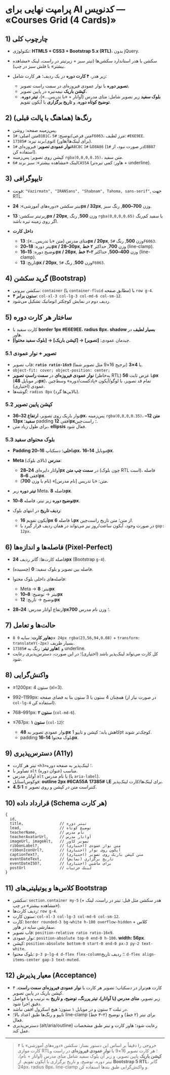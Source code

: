 
# پرامپت نهایی برای AI کدنویس — «Courses Grid (4 Cards)»

## 1) چارچوب کلی

* تکنولوژی: **HTML5 + CSS3 + Bootstrap 5.x (RTL)**، بدون jQuery.
* سکشن با هدر استاندارد سکشن‌ها (تیتر سبز + زیرتیتر در راست، لینک «مشاهده بیشتر» با فلش سبز در چپ).
* زیر هدر، **۴ کارت دوره** در یک ردیف؛ هر کارت شامل:

  * **تصویر دوره** با نوار عمودی فیروزه‌ای در سمت راست تصویر،
  * **کپشن باریک** نیمه‌تیره در پایین تصویر،
  * **بلوک سفید** زیر تصویر شامل: متای مدرس (آواتار + «با تدریس…»)، **تیتر دوره**، **توضیح کوتاه دوره**، و **تاریخ برگزاری** با آیکون تقویم.

## 2) رنگ‌ها (هماهنگ با پالت قبلی)

* پس‌زمینه صفحه: روشن.
* متن اصلی: `#1B1B1C`، متن فرعی/توضیح: `#5F6063`، مرز لطیف: `#E6E9EE`.
* نوی/برند تیره: `#17385E` (برای لینک‌ها/هاور).
* **نوار عمودی تصویر**: فیروزه‌ای `#1A8C8C` تا `#1D8A86` (در صورت نبود، از `#1E8B87` استفاده کن).
* کپشن روی تصویر: پس‌زمینه `rgba(0,0,0,0.35)`، متن سفید.
* لینک «مشاهده بیشتر»: سبز برند `#6CA55A` (هاور: کمی تیره‌تر + underline).

## 3) تایپوگرافی

* فونت: `"Vazirmatn", "IRANSans", "Shabnam", Tahoma, sans-serif"`, جهت RTL.
* تیتر سکشن «دوره‌های آموزشی»: **24px / 32px**, وزن **700–800**, رنگ سبز.
* زیرتیتر سکشن: **13px / 20px**, وزن **500**, رنگ `rgba(0,0,0,0.65)` یا سفید کم‌رنگ اگر روی زمینه تیره باشد.
* **داخل کارت**

  * متای مدرس (متن «با تدریس…»): **13px / 20px**, وزن **500**, رنگ `#5F6063`.
  * تیتر دوره: **18–20px / 28–30px**, وزن **700**, حداکثر **۲ خط** (line-clamp).
  * توضیح دوره: **15–16px / 26px**, وزن **400–500**, حداکثر **۲–۳ خط** (line-clamp).
  * تاریخ: **13px / 20px**, وزن **500**, رنگ `#5F6063`.

## 4) گرید سکشن (Bootstrap)

* سکشن بیرونی: `container` (یا `container-fluid` مطابق صفحه) با `row g-4`.
* **۴ ستون برابر**: `col-xl-3 col-lg-3 col-md-6 col-sm-12`.
* ردیف دوم در نمایش کوچکتر اتوماتیک تشکیل می‌شود.

## 5) ساختار هر کارت دوره

* کارت سفید با **border 1px #E6E9EE**، **radius 8px**، **shadow بسیار لطیف** در هاور.
* چیدمان عمودی: **\[تصویر] → \[کپشن باریک] → \[بلوک سفید محتوا]**.

### 5.1 تصویر + نوار عمودی

* قاب تصویر: **`ratio ratio-16x9`** یا **4×3** (ترجیح 16×9 مثل تصویر شما).
* `object-fit: cover; object-position: center;`
* **نوار عمودی فیروزه‌ای** در **سمت راستِ تصویر** (به‌خاطر RTL) با عرض ثابت **56px** (در موبایل **48px**)، تمام قد تصویر، با لوگو/آیکون «پادکست/دوره» وسط‌چین عمودی (اختیاری).
* گوشه‌ها: `radius 8px` (بالایی‌ها گرد).

### 5.2 کپشن پایین تصویر

* نوار باریک روی تصویر، **ارتفاع 32–36px**، پس‌زمینه `rgba(0,0,0,0.35)`، **متن 12–13px سفید**؛ padding افقی **12px**؛ راست‌چین.
* برای طول زیاد متن، **ellipsis** فعال شود.

### 5.3 بلوک محتوای سفید

* **Padding داخلی:** دسکتاپ **16–20px**، موبایل **14–16px**.
* **Meta مدرس** (بالای بلوک):

  * آواتار دایره‌ای **24–28px** در **سمت چپ متن** (چون بلوک RTL است)، فاصله افقی **6–8px**.
  * متن: «با تدریس \[نام مدرس]» (نام با وزن **700**).
* **تیتر دوره** زیر Meta، فاصله **8px**.
* **توضیح دوره** زیر تیتر، فاصله **8–10px**.
* **ردیف تاریخ** در انتهای بلوک:

  * آیکون تقویم **16px** با فاصله **6px** از متن؛ متن تاریخ راست‌چین.
  * در صورت وجود، آیکون ساعت/روز نیز می‌تواند در همان ردیف قرار گیرد با `gap: 12px`.

## 6) فاصله‌ها و اندازه‌ها (Pixel-Perfect)

* فاصله کارت‌ها: گاتر ردیف **24px** (Bootstrap `g-4`).
* فاصله بین تصویر و بلوک سفید: **0** (چسبیده).
* فاصله‌های داخلی بلوک محتوا:

  * Meta → تیتر: **8px**
  * تیتر → توضیح: **8–10px**
  * توضیح → تاریخ: **12px**
* ارتفاع آواتار مدرس: **24–28px**؛ وزن نام مدرس **700**.

## 7) حالت‌ها و تعامل

* **هاور کارت**: سایه `0 8px 24px rgba(23,56,94,0.08)` + `transform: translateY(-2px)` بسیار ظریف.
* **هاور تیتر**: رنگ به `#17385E` و underline.
* کل کارت می‌تواند لینک‌پذیر باشد (اختیاری)؛ در این صورت، دسترس‌پذیری رعایت شود.

## 8) واکنش‌گرایی

* ≥1200px: 4 ستون (xl=3).
* 992–1199px: همچنان 4 ستون یا 3 ستون بنا به فضای صفحه (در صورت نیاز از `col-lg-4` استفاده کن).
* 768–991px: **۲ ستون** (`col-md-6`).
* ≤767px: **۱ ستون** (`col-12`)؛

  * نوار عمودی تصویر به **48px** کاهش یابد؛ کپشن و تایپو 1pt کوچک‌تر شوند.
  * padding بلوک محتوا **14–16px**.

## 9) دسترس‌پذیری (A11y)

* تیتر هر کارت `<h3>`؛ لینک‌پذیر به صفحه دوره.
* تصاویر با `alt` مناسب (عنوان دوره).
* آواتار مدرس `alt` با نام مدرس (یا `aria-label`).
* فوکوس‌استایل: **outline 2px #6CA55A** یا **#17385E** برای لینک‌ها/کارت لینک‌پذیر.
* کنتراست متن در کپشن و روی تصویر ≥ **4.5:1**.

## 10) قرارداد داده (Schema هر کارت)

```
{
  id,
  title,                // تیتر دوره
  lead,                 // توضیح کوتاه
  teacherName,          // نام مدرس
  teacherAvatarUrl,     // آواتار مدرس
  imageUrl, imageAlt,   // تصویر کاور
  ribbonLabel?,         // متن نوار عمودی (اختیاری)
  ribbonIconUrl?,       // آیکون روی نوار (اختیاری)
  captionText?,         // متن کپشن باریک روی تصویر (اختیاری)
  eventDateText,        // تاریخ برگزاری (نمایش)
  eventDateISO?,        // برای ماشین (اختیاری)
  postUrl               // لینک جزئیات
}
```

## 11) کلاس‌ها و یوتیلیتی‌های Bootstrap

* سکشن: `section.container my-5` (+ هدر سکشن مثل قبل: تیتر در راست، لینک «مشاهده بیشتر» در چپ).
* ردیف کارت‌ها: `row g-4`.
* ستون کارت: `col-xl-3 col-lg-3 col-md-6 col-sm-12`.
* کارت: `border rounded-3 bg-white h-100 overflow-hidden` + کلاس سفارشی سایه در هاور.
* قاب تصویر: `position-relative ratio ratio-16x9`.
* نوار عمودی: `position-absolute top-0 end-0 h-100`، **width: 56px**.
* کپشن: `position-absolute bottom-0 start-0 end-0 px-3 py-2 text-white`.
* بلوک محتوا: `p-3 p-lg-4 d-flex flex-column`؛ ردیف تاریخ: `d-flex align-items-center gap-3 text-muted`.

## 12) معیار پذیرش (Acceptance)

* ۴ کارت هم‌تراز در دسکتاپ؛ تصویر هر کارت با **نوار عمودی فیروزه‌ای سمت راست**، کپشن باریک در پایین تصویر.
* زیر تصویر، **متای مدرس (با آواتار)، تیتر پررنگ، توضیح، و تاریخ** به ترتیب و با فواصل دقیق اجرا شود.
* در تبلت ۲ ستون و در موبایل ۱ ستون؛ هیچ اسکرول افقی نباشد.
* تایپو و رنگ‌ها طبق اعداد بالا؛ line-clamp برای تیتر (۲ خط) و توضیح (۲–۳ خط) فعال.
* دسترس‌پذیری (alt/aria/outline) رعایت شود؛ هاور کارت و تیتر طبق مشخصات عمل کند.

---

> خروجی را دقیقاً بر اساس این دستور بساز: سکشن «دوره‌های آموزشی» با ۴ کارت موازی RTL؛ هر کارت تصویر 16×9 با **نوار عمودی فیروزه‌ای** در راست و **کپشن باریک** پایین تصویر، و زیر آن بلوک سفید شامل متای مدرس (آواتار + نام)، تیتر دوره، توضیح، و تاریخ برگزاری با آیکون تقویم. از **Bootstrap 5 RTL**، گاتر 24px، radius 8px، line-clamp و واکنش‌گرایی طبق بندها استفاده کن.
